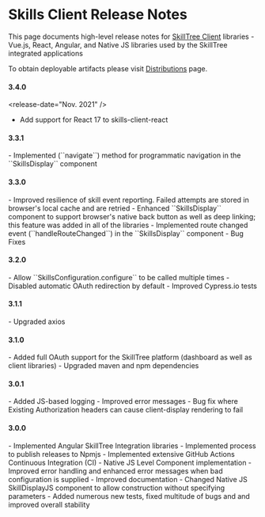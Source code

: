 # Skills Client Release Notes

This page documents high-level release notes for [SkillTree Client](https://github.com/NationalSecurityAgency/skills-client) libraries - Vue.js, React, Angular, and Native JS libraries used by the SkillTree integrated applications

To obtain deployable artifacts please visit [Distributions](/dashboard/install-guide/distributions.html) page.

#### 3.4.0
<release-date="Nov. 2021" />
- Add support for React 17 to skills-client-react

#### 3.3.1
<release-date date="Jul. 2021" />
- Implemented (``navigate``) method for programmatic navigation in the ``SkillsDisplay`` component 

#### 3.3.0
<release-date date="Jun. 2021" />
- Improved resilience of skill event reporting. Failed attempts are stored in browser's local cache and are retried
- Enhanced ``SkillsDisplay`` component to support browser's native back button as well as deep linking; this feature was added in all of the libraries
- Implemented route changed event (``handleRouteChanged``) in the ``SkillsDisplay`` component 
- Bug Fixes

#### 3.2.0
<release-date date="Apr. 2021" />
- Allow ``SkillsConfiguration.configure`` to be called multiple times
- Disabled automatic OAuth redirection by default
- Improved Cypress.io tests

#### 3.1.1
<release-date date="Dec. 2020" />
- Upgraded axios

#### 3.1.0
<release-date date="Dec. 2020" />
- Added full OAuth support for the SkillTree platform (dashboard as well as client libraries)
- Upgraded maven and npm dependencies

#### 3.0.1
<release-date date="Sep. 2020" />
- Added JS-based logging
- Improved error messages
- Bug fix where Existing Authorization headers can cause client-display rendering to fail

#### 3.0.0
<release-date date="Sep. 2020" />
- Implemented Angular SkillTree Integration libraries
- Implemented process to publish releases to Npmjs
- Implemented extensive GitHub Actions Continuous Integration (CI)
- Native JS Level Component implementation
- Improved error handling and enhanced error messages when bad configuration is supplied
- Improved documentation
- Changed Native JS SkillDisplayJS component to allow construction without specifying parameters
- Added numerous new tests, fixed multitude of bugs and and improved overall stability



